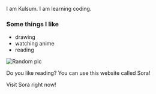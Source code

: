 <!DOCTYPE html>
<html>
<head>
  <title><h1>Hello People</h1></title>
<body>
<p>
I am Kulsum. I am learning coding.
</p>
  <h3>Some things I like</h3>
 <ul>
   <li>drawing</li>
   <li>watching anime</li>
   <li>reading</li>
  </ul>
  
  
  <img src="i_am_sed.png" alt="Random pic">

  <p>Do you like reading? You can use this website called Sora!</p>
  <ahref="https://soraapp.com">Visit Sora right now!</a>
</body>
</head>
</html>
